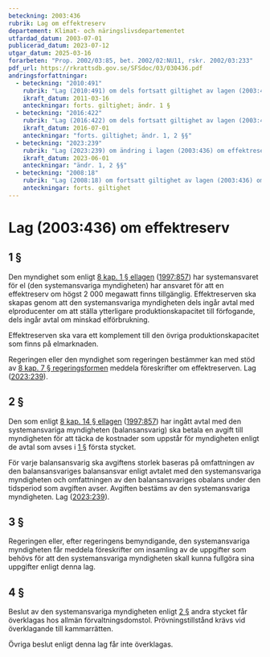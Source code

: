 ```yaml
---
beteckning: 2003:436
rubrik: Lag om effektreserv
departement: Klimat- och näringslivsdepartementet
utfardad_datum: 2003-07-01
publicerad_datum: 2023-07-12
utgar_datum: 2025-03-16
forarbeten: "Prop. 2002/03:85, bet. 2002/02:NU11, rskr. 2002/03:233"
pdf_url: https://rkrattsdb.gov.se/SFSdoc/03/030436.pdf
andringsforfattningar:
  - beteckning: "2010:491"
    rubrik: "Lag (2010:491) om dels fortsatt giltighet av lagen (2003:436) om effektreserv, dels ändring i samma lag"
    ikraft_datum: 2011-03-16
    anteckningar: forts. giltighet; ändr. 1 §
  - beteckning: "2016:422"
    rubrik: "Lag (2016:422) om dels fortsatt giltighet av lagen (2003:436) om effektreserv, dels ändring i samma lag"
    ikraft_datum: 2016-07-01
    anteckningar: "forts. giltighet; ändr. 1, 2 §§"
  - beteckning: "2023:239"
    rubrik: "Lag (2023:239) om ändring i lagen (2003:436) om effektreserv"
    ikraft_datum: 2023-06-01
    anteckningar: "ändr. 1, 2 §§"
  - beteckning: "2008:18"
    rubrik: "Lag (2008:18) om fortsatt giltighet av lagen (2003:436) om effektreserv"
    anteckningar: forts. giltighet
---
```


# Lag (2003:436) om effektreserv

## 1 §

Den myndighet som enligt [8 kap. 1 § ellagen](https://selex.se/eli/sfs/1997/857#kap8.1) ([1997:857](https://selex.se/eli/sfs/1997/857)) har systemansvaret för el (den systemansvariga myndigheten) har ansvaret för att en effektreserv om högst 2 000 megawatt finns tillgänglig. Effektreserven ska skapas genom att den systemansvariga myndigheten dels ingår avtal med elproducenter om att ställa ytterligare produktionskapacitet till förfogande, dels ingår avtal om minskad elförbrukning.

Effektreserven ska vara ett komplement till den övriga produktionskapacitet som finns på elmarknaden.

Regeringen eller den myndighet som regeringen bestämmer kan med stöd av [8 kap. 7 § regeringsformen](https://selex.se/eli/sfs/1974/152#kap8.7) meddela föreskrifter om effektreserven. Lag ([2023:239](https://selex.se/eli/sfs/2023/239)).

## 2 §

Den som enligt [8 kap. 14 § ellagen](https://selex.se/eli/sfs/1997/857#kap8.14) ([1997:857](https://selex.se/eli/sfs/1997/857)) har ingått avtal med den systemansvariga myndigheten (balansansvarig) ska betala en avgift till myndigheten för att täcka de kostnader som uppstår för myndigheten enligt de avtal som avses i [1 §](#1) första stycket.

För varje balansansvarig ska avgiftens storlek baseras på omfattningen av den balansansvariges balansansvar enligt avtalet med den systemansvariga myndigheten och omfattningen av den balansansvariges obalans under den tidsperiod som avgiften avser. Avgiften bestäms av den systemansvariga myndigheten. Lag ([2023:239](https://selex.se/eli/sfs/2023/239)).

## 3 §

Regeringen eller, efter regeringens bemyndigande, den systemansvariga myndigheten får meddela föreskrifter om insamling av de uppgifter som behövs för att den systemansvariga myndigheten skall kunna fullgöra sina uppgifter enligt denna lag.

## 4 §

Beslut av den systemansvariga myndigheten enligt [2 §](#2) andra stycket får överklagas hos allmän förvaltningsdomstol. Prövningstillstånd krävs vid överklagande till kammarrätten.

Övriga beslut enligt denna lag får inte överklagas.